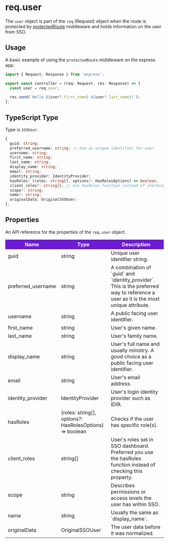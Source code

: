 # req.user

The `user` object is part of the `req` (Request) object when the route is protected by [protectedRoute] middleware and holds information on the user from SSO.

## Usage

A basic example of using the `protectedRoute` middleware on the express app.

```JavaScript
import { Request, Response } from 'express';

export const controller = (req: Request, res: Response) => {
  const user = req.user;

  res.send(`Hello ${user?.first_name} ${user?.last_name}!`);
};
```

## TypeScript Type

Type is `SSOUser`.

```TypeScript
{
  guid: string;
  preferred_username: string; // Use as unique identifier for user.
  username: string;
  first_name: string;
  last_name: string;
  display_name: string;
  email: string;
  identity_provider: IdentityProvider;
  hasRoles: (roles: string[], options?: HasRolesOptions) => boolean;
  client_roles?: string[]; // Use hasRoles function instead of checking this property.
  scope?: string;
  name?: string;
  originalData: OriginalSSOUser;
};
```

## Properties

An API reference for the properties of the `req.user` object.

<table>
  <!-- Table columns -->
  <thead>
    <tr>
      <th style="background: #6f19d9; color: white;">Name</th>
      <th style="background: #6f19d9; color: white;">Type</th>
      <th style="background: #6f19d9; color: white;">Description</th>
    </tr>
  </thead>

  <!-- Table rows -->
  <tbody>
    <tr>
      <td>guid</td>
      <td>string</td>
      <td>Unique user identifier string.</td>
    </tr>
    <tr>
      <td>preferred_username</td>
      <td>string</td>
      <td>A combination of `guid` and `identity_provider`. This is the preferred way to reference a user as it is the most unique attribute.</td>
    </tr>
    <tr>
      <td>username</td>
      <td>string</td>
      <td>A public facing user identifier.</td>
    </tr>
    <tr>
      <td>first_name</td>
      <td>string</td>
      <td>User's given name.</td>
    </tr>
    <tr>
      <td>last_name</td>
      <td>string</td>
      <td>User's family name.</td>
    </tr>
    <tr>
      <td>display_name</td>
      <td>string</td>
      <td>User's full name and usually ministry. A good choice as a public facing user identifier.</td>
    </tr>
    <tr>
      <td>email</td>
      <td>string</td>
      <td>User's email address.</td>
    </tr>
    <tr>
      <td>identity_provider</td>
      <td>IdentityProvider</td>
      <td>User's login identity provider such as IDIR.</td>
    </tr>
    <tr>
      <td>hasRoles</td>
      <td>(roles: string[], options?: HasRolesOptions) => boolean</td>
      <td>Checks if the user has specific role(s).</td>
    </tr>
    <tr>
      <td>client_roles</td>
      <td>string[]</td>
      <td>User's roles set in SSO dashboard. Preferred you use the hasRoles function instead of checking this property.</td>
    </tr>
    <tr>
      <td>scope</td>
      <td>string</td>
      <td>Describes permissions or access levels the user has within SSO.</td>
    </tr>
    <tr>
      <td>name</td>
      <td>string</td>
      <td>Usually the same as `display_name`.</td>
    </tr>
    <tr>
      <td>originalData</td>
      <td>OriginalSSOUser</td>
      <td>The user data before it was normalized.</td>
    </tr>
  </tbody>
</table>

<!-- Link References -->
[protectedRoute]: ./protecting-a-route
